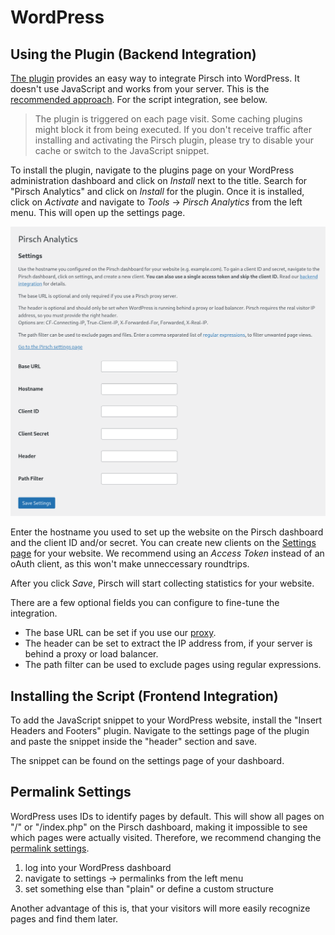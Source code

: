 # WordPress

## Using the Plugin (Backend Integration)

[The plugin](https://wordpress.org/plugins/pirsch-analytics/#description) provides an easy way to integrate Pirsch into WordPress. It doesn't use JavaScript and works from your server. This is the [recommended approach](/get-started/backend-integration). For the script integration, see below.

> The plugin is triggered on each page visit. Some caching plugins might block it from being executed. If you don't receive traffic after installing and activating the Pirsch plugin, please try to disable your cache or switch to the JavaScript snippet.

To install the plugin, navigate to the plugins page on your WordPress administration dashboard and click on *Install* next to the title. Search for "Pirsch Analytics" and click on *Install* for the plugin. Once it is installed, click on *Activate* and navigate to *Tools* -> *Pirsch Analytics* from the left menu. This will open up the settings page.

![WordPress Plugin](../static/integrations/wordpress.png)

Enter the hostname you used to set up the website on the Pirsch dashboard and the client ID and/or secret. You can create new clients on the [Settings page](/get-started/backend-integration#creating-a-client) for your website. We recommend using an *Access Token* instead of an oAuth client, as this won't make unneccessary roundtrips.

After you click *Save*, Pirsch will start collecting statistics for your website.

There are a few optional fields you can configure to fine-tune the integration.

* The base URL can be set if you use our [proxy](/get-started/proxy).
* The header can be set to extract the IP address from, if your server is behind a proxy or load balancer.
* The path filter can be used to exclude pages using regular expressions.

## Installing the Script (Frontend Integration)

To add the JavaScript snippet to your WordPress website, install the "Insert Headers and Footers" plugin. Navigate to the settings page of the plugin and paste the snippet inside the "header" section and save.

The snippet can be found on the settings page of your dashboard.

## Permalink Settings

WordPress uses IDs to identify pages by default. This will show all pages on "/" or "/index.php" on the Pirsch dashboard, making it impossible to see which pages were actually visited. Therefore, we recommend changing the [permalink settings](https://wordpress.org/support/article/settings-permalinks-screen/).

1. log into your WordPress dashboard
2. navigate to settings -> permalinks from the left menu
3. set something else than "plain" or define a custom structure

Another advantage of this is, that your visitors will more easily recognize pages and find them later.
